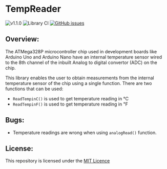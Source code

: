 # TempReader

![v1.1.0](https://img.shields.io/badge/Version-1.1.0-green)
![Library CI](https://github.com/JoelJojoP/TempReader/workflows/Arduino%20Library%20CI/badge.svg)
[![GitHub issues](https://img.shields.io/github/issues/JoelJojoP/TempReader?color=blue&label=Issues&style=flat)](https://github.com/JoelJojoP/TempReader/issues)

## Overview:
The ATMega328P microcontroller chip used in development boards like Arduino Uno and Arduino Nano have an internal temperature sensor wired to the 8th channel of the inbuilt Analog to digital convertor (ADC) on the chip.

This library enables the user to obtain measurements from the internal temperature sensor of the chip using a single function. There are two functions that can be used:

- ```ReadTempinC()``` is used to get temperature reading in ℃
- ```ReadTempinF()``` is used to get temperature reading in ℉

## Bugs:

- Temperature readings are wrong when using ```analogRead()``` function.

## License:

This repository is licensed under the [MIT Licence](https://github.com/JoelJojoP/TempReader/blob/main/LICENSE)
